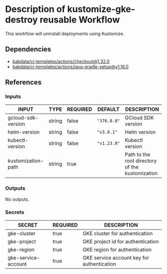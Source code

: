 # Description of kustomize-gke-destroy reusable Workflow

This workflow will uninstall deployments using Kustomize.

## Dependencies

- [bakdata/ci-templates/actions/checkout@1.32.0](https://github.com/bakdata/ci-templates/blob/1.32.0/actions/checkout)
- [bakdata/ci-templates/actions/java-gradle-setup@v1.16.0](https://github.com/bakdata/ci-templates/blob/v1.16.0/actions/java-gradle-setup)

## References

### Inputs

<!-- AUTO-DOC-INPUT:START - Do not remove or modify this section -->

| INPUT              | TYPE   | REQUIRED | DEFAULT     | DESCRIPTION                                     |
| ------------------ | ------ | -------- | ----------- | ----------------------------------------------- |
| gcloud-sdk-version | string | false    | `"376.0.0"` | GCloud SDK version                              |
| helm-version       | string | false    | `"v3.8.1"`  | Helm version                                    |
| kubectl-version    | string | false    | `"v1.23.0"` | Kubectl version                                 |
| kustomization-path | string | true     |             | Path to the root directory of the kustomization |

<!-- AUTO-DOC-INPUT:END -->

### Outputs

<!-- AUTO-DOC-OUTPUT:START - Do not remove or modify this section -->

No outputs.

<!-- AUTO-DOC-OUTPUT:END -->

### Secrets

<!-- AUTO-DOC-SECRETS:START - Do not remove or modify this section -->

| SECRET              | REQUIRED | DESCRIPTION                                |
| ------------------- | -------- | ------------------------------------------ |
| gke-cluster         | true     | GKE cluster for authentication             |
| gke-project         | true     | GKE project id for authentication          |
| gke-region          | true     | GKE region for authentication              |
| gke-service-account | true     | GKE service account key for authentication |

<!-- AUTO-DOC-SECRETS:END -->
